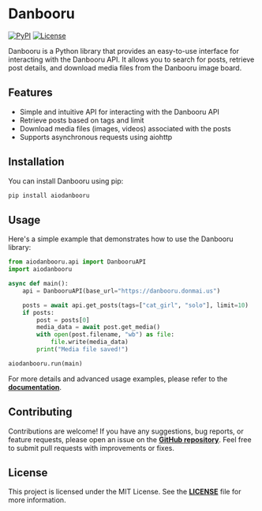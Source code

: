 # Danbooru

[![PyPI](https://img.shields.io/pypi/v/aiodanbooru.svg)](https://pypi.org/project/aiodanbooru/)
[![License](https://img.shields.io/pypi/l/aiodanbooru.svg)](https://github.com/lrdcxdes/aiodanbooru/blob/main/LICENSE)

Danbooru is a Python library that provides an easy-to-use interface for interacting with the Danbooru API. It allows you to search for posts, retrieve post details, and download media files from the Danbooru image board.

## Features

- Simple and intuitive API for interacting with the Danbooru API
- Retrieve posts based on tags and limit
- Download media files (images, videos) associated with the posts
- Supports asynchronous requests using aiohttp

## Installation

You can install Danbooru using pip:
```bash
pip install aiodanbooru
```

## Usage

Here's a simple example that demonstrates how to use the Danbooru library:

```python
from aiodanbooru.api import DanbooruAPI
import aiodanbooru

async def main():
    api = DanbooruAPI(base_url="https://danbooru.donmai.us")

    posts = await api.get_posts(tags=["cat_girl", "solo"], limit=10)
    if posts:
        post = posts[0]
        media_data = await post.get_media()
        with open(post.filename, "wb") as file:
            file.write(media_data)
        print("Media file saved!")

aiodanbooru.run(main)
```

For more details and advanced usage examples, please refer to the **[documentation](https://aiodanbooru.readthedocs.io/en/latest/)**.

## Contributing
Contributions are welcome! If you have any suggestions, bug reports, or feature requests, please open an issue on the **[GitHub repository](https://github.com/lrdcxdes/danbooru)**. Feel free to submit pull requests with improvements or fixes.

## License
This project is licensed under the MIT License. See the **[LICENSE](https://github.com/lrdcxdes/aiodanbooru/blob/main/LICENSE)** file for more information.
